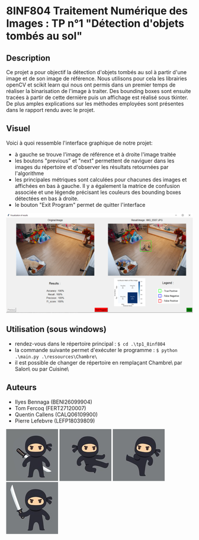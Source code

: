 # 8INF804 Traitement Numérique des Images : TP n°1 "Détection d'objets tombés au sol"

## Description

Ce projet a pour objectif la détection d'objets tombés au sol à partir d'une image et de son image de référence. Nous
utilisons pour cela les librairies openCV et scikit learn qui nous ont permis dans un premier temps de réaliser la
binarisation de l'image à traiter. Des bounding boxes sont ensuite tracées à partir de cette dernière puis un affichage
est réalisé sous tkinter. De plus amples explications sur les méthodes employées sont présentes dans le rapport rendu
avec le projet.

## Visuel

Voici à quoi ressemble l'interface graphique de notre projet:

- à gauche se trouve l'image de référence et à droite l'image traitée
- les boutons "previous" et "next" permettent de naviguer dans les images du répertoire et d'observer les résultats
  retournées par l'algorithme
- les principales métriques sont calculées pour chacunes des images et affichées en bas à gauche. Il y a également la
  matrice de confusion associée et une légende précisant les couleurs des bounding boxes détectées en bas à droite.
- le bouton "Exit Program" permet de quitter l'interface

![gui.png](./ressources/GUI/gui.png)

## Utilisation (sous windows)

- rendez-vous dans le répertoire principal : `$ cd .\tp1_8inf804`
- la commande suivante permet d'exécuter le programme : `$ python .\main.py .\ressources\Chambre\`
- il est possible de changer de répertoire en remplaçant Chambre\ par Salon\ ou par Cuisine\

## Auteurs

- Ilyes Bennaga (BENI26099904)
- Tom Fercoq (FERT27120007)
- Quentin Callens (CALQ06109900)
- Pierre Lefebvre (LEFP18039809)

![ninja_2.png](./ressources/GUI/ninja_2.png) ![ninja_4.png](./ressources/GUI/ninja_4.png) ![ninja_3.png](./ressources/GUI/ninja_3.png) ![ninja_1.png](./ressources/GUI/ninja_1.png)